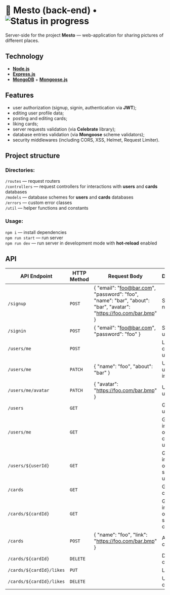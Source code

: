# :mount_fuji: Mesto (back-end) • ![Status in progress](https://badgen.net/badge/status/in%20progress/yellow)

Server-side for the project **Mesto** — web-application for sharing pictures of different places.

## Technology

- [**Node.js**](https://nodejs.org/en/ "Node.js")
- [**Express.js**](https://expressjs.com "Express.js")
- [**MongoDB**](https://www.mongodb.com "MongoDB") + [**Mongoose.js**](https://mongoosejs.com "Mongoose")

## Features

- user authorization (signup, signin, authentication via **JWT**);
- editing user profile data;
- posting and editing cards;
- liking cards;
- server requests validation (via **Celebrate** library);
- database entries validation (via **Mongoose** scheme validators);
- security middlewares (including CORS, XSS, Helmet, Request Limiter).

## Project structure

### Directories:

`/routes` — request routers  
`/controllers` — request controllers for interactions with **users** and **cards** databases  
`/models` — database schemes for **users** and **cards** databases  
`/errors` — custom error classes  
`/util` — helper functions and constants

### Usage:

`npm i` — install dependencies  
`npm run start` — run server  
`npm run dev` — run server in development mode with **hot-reload** enabled

## API

| API Endpoint             | HTTP Method | Request Body                                                                                                      | Description                         |
| ------------------------ | ----------- | ----------------------------------------------------------------------------------------------------------------- | ----------------------------------- |
| `/signup`                | `POST`      | { "email": "foo@bar.com", "password": "foo", "name": "bar", "about": "bar", "avatar": "https://foo.com/bar.bmp" } | Sign up a new user                  |
| `/signin`                | `POST`      | { "email": "foo@bar.com", "password": "foo" }                                                                     | Sign in a user                      |
| `/users/me`              | `POST`      |                                                                                                                   | Logout current user                 |
| `/users/me`              | `PATCH`     | { "name": "foo", "about": "bar" }                                                                                 | Update user information             |
| `/users/me/avatar`       | `PATCH`     | { "avatar": "https://foo.com/bar.bmp" }                                                                           | Update user avatar                  |
| `/users`                 | `GET`       |                                                                                                                   | Get a list of users                 |
| `/users/me`              | `GET`       |                                                                                                                   | Get information of the current user |
| `/users/${userId}`       | `GET`       |                                                                                                                   | Get information of a specific user  |
| `/cards`                 | `GET`       |                                                                                                                   | Get a list of cards                 |
| `/cards/${cardId}`       | `GET`       |                                                                                                                   | Get information of a specific card  |
| `/cards`                 | `POST`      | { "name": "foo", "link": "https://foo.com/bar.bmp" }                                                              | Add a new card                      |
| `/cards/${cardId}`       | `DELETE`    |                                                                                                                   | Delete a card                       |
| `/cards/${cardId}/likes` | `PUT`       |                                                                                                                   | Like a card                         |
| `/cards/${cardId}/likes` | `DELETE`    |                                                                                                                   | Unlike a card                       |
